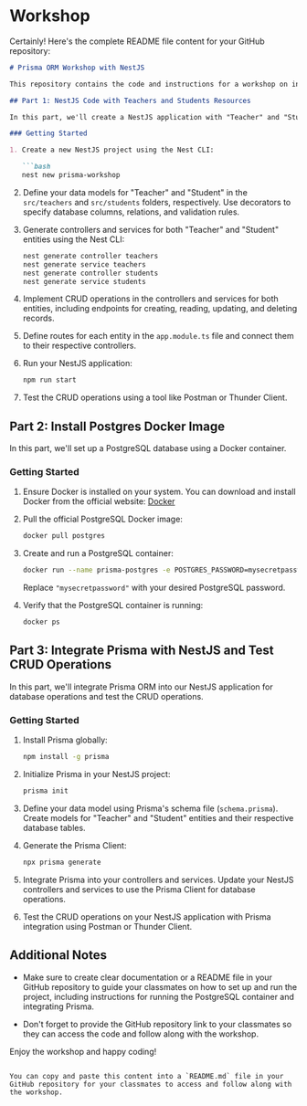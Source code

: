 # Workshop

Certainly! Here's the complete README file content for your GitHub repository:

```markdown
# Prisma ORM Workshop with NestJS

This repository contains the code and instructions for a workshop on integrating Prisma ORM with a NestJS application. The workshop is divided into three parts:

## Part 1: NestJS Code with Teachers and Students Resources

In this part, we'll create a NestJS application with "Teacher" and "Student" resources and implement CRUD operations for them.

### Getting Started

1. Create a new NestJS project using the Nest CLI:

   ```bash
   nest new prisma-workshop
   ```

2. Define your data models for "Teacher" and "Student" in the `src/teachers` and `src/students` folders, respectively. Use decorators to specify database columns, relations, and validation rules.

3. Generate controllers and services for both "Teacher" and "Student" entities using the Nest CLI:

   ```bash
   nest generate controller teachers
   nest generate service teachers
   nest generate controller students
   nest generate service students
   ```

4. Implement CRUD operations in the controllers and services for both entities, including endpoints for creating, reading, updating, and deleting records.

5. Define routes for each entity in the `app.module.ts` file and connect them to their respective controllers.

6. Run your NestJS application:

   ```bash
   npm run start
   ```

7. Test the CRUD operations using a tool like Postman or Thunder Client.

## Part 2: Install Postgres Docker Image

In this part, we'll set up a PostgreSQL database using a Docker container.

### Getting Started

1. Ensure Docker is installed on your system. You can download and install Docker from the official website: [Docker](https://www.docker.com/get-started)

2. Pull the official PostgreSQL Docker image:

   ```bash
   docker pull postgres
   ```

3. Create and run a PostgreSQL container:

   ```bash
   docker run --name prisma-postgres -e POSTGRES_PASSWORD=mysecretpassword -d -p 5432:5432 postgres
   ```

   Replace `"mysecretpassword"` with your desired PostgreSQL password.

4. Verify that the PostgreSQL container is running:

   ```bash
   docker ps
   ```

## Part 3: Integrate Prisma with NestJS and Test CRUD Operations

In this part, we'll integrate Prisma ORM into our NestJS application for database operations and test the CRUD operations.

### Getting Started

1. Install Prisma globally:

   ```bash
   npm install -g prisma
   ```

2. Initialize Prisma in your NestJS project:

   ```bash
   prisma init
   ```

3. Define your data model using Prisma's schema file (`schema.prisma`). Create models for "Teacher" and "Student" entities and their respective database tables.

4. Generate the Prisma Client:

   ```bash
   npx prisma generate
   ```

5. Integrate Prisma into your controllers and services. Update your NestJS controllers and services to use the Prisma Client for database operations.

6. Test the CRUD operations on your NestJS application with Prisma integration using Postman or Thunder Client.

## Additional Notes

- Make sure to create clear documentation or a README file in your GitHub repository to guide your classmates on how to set up and run the project, including instructions for running the PostgreSQL container and integrating Prisma.

- Don't forget to provide the GitHub repository link to your classmates so they can access the code and follow along with the workshop.

Enjoy the workshop and happy coding!
```

You can copy and paste this content into a `README.md` file in your GitHub repository for your classmates to access and follow along with the workshop.
